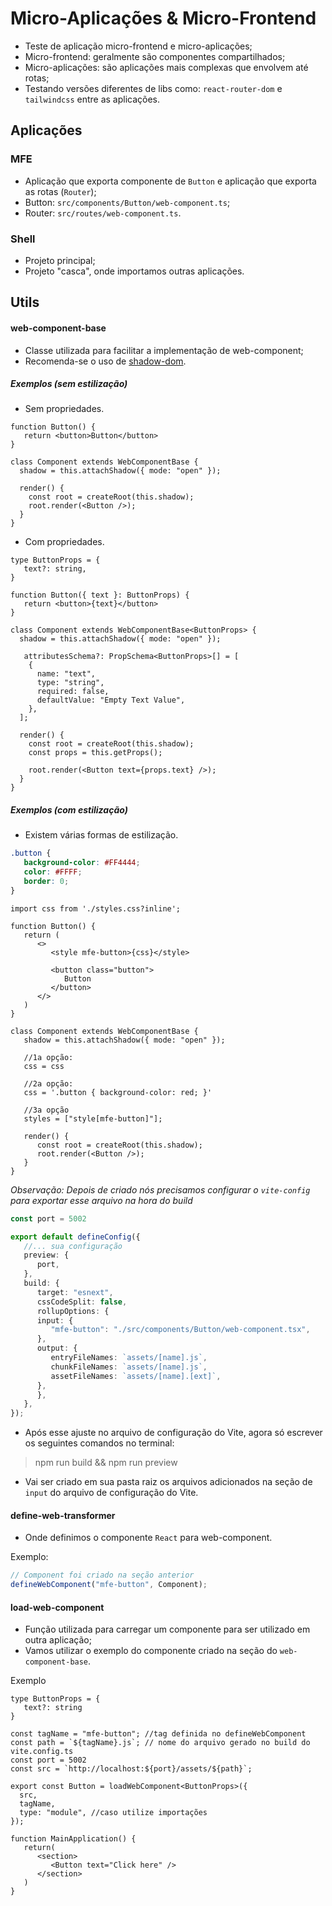 # Micro-Aplicações & Micro-Frontend

- Teste de aplicação micro-frontend e micro-aplicações;
- Micro-frontend: geralmente são componentes compartilhados;
- Micro-aplicações: são aplicações mais complexas que envolvem até rotas;
- Testando versões diferentes de libs como: `react-router-dom` e `tailwindcss` entre as aplicações.


## Aplicações

### MFE 
- Aplicação que exporta componente de `Button` e aplicação que exporta as rotas (`Router`);
- Button: `src/components/Button/web-component.ts`;
- Router: `src/routes/web-component.ts`.

### Shell 
- Projeto principal;
- Projeto "casca", onde importamos outras aplicações. 


## Utils

#### web-component-base
- Classe utilizada para facilitar a implementação de web-component;
- Recomenda-se o uso de [shadow-dom](https://developer.mozilla.org/en-US/docs/Web/API/Web_components/Using_shadow_DOM).


##### Exemplos (sem estilização)

- Sem propriedades.

```tsx
function Button() {
   return <button>Button</button>
}

class Component extends WebComponentBase {
  shadow = this.attachShadow({ mode: "open" });

  render() {
    const root = createRoot(this.shadow);
    root.render(<Button />);
  }
}
```

- Com propriedades.

```tsx
type ButtonProps = {
   text?: string,
}

function Button({ text }: ButtonProps) {
   return <button>{text}</button>
}

class Component extends WebComponentBase<ButtonProps> {
  shadow = this.attachShadow({ mode: "open" });

   attributesSchema?: PropSchema<ButtonProps>[] = [
    {
      name: "text",
      type: "string",
      required: false,
      defaultValue: "Empty Text Value",
    },
  ];

  render() {
    const root = createRoot(this.shadow);
    const props = this.getProps();

    root.render(<Button text={props.text} />);
  }
}
```

##### Exemplos (com estilização)
- Existem várias formas de estilização.

```css
.button {
   background-color: #FF4444;
   color: #FFFF;
   border: 0;
}
```

```tsx
import css from './styles.css?inline';

function Button() {
   return (
      <>
         <style mfe-button>{css}</style>

         <button class="button">
            Button
         </button>
      </>
   )
}

class Component extends WebComponentBase {
   shadow = this.attachShadow({ mode: "open" });

   //1a opção:
   css = css 

   //2a opção:
   css = '.button { background-color: red; }'

   //3a opção
   styles = ["style[mfe-button]"];

   render() {
      const root = createRoot(this.shadow);
      root.render(<Button />);
   }
}
```

_Observação: Depois de criado nós precisamos configurar o `vite-config` para exportar esse arquivo na hora do build_

```ts
const port = 5002

export default defineConfig({
   //... sua configuração
   preview: {
      port,
   },
   build: {
      target: "esnext",
      cssCodeSplit: false,
      rollupOptions: {
      input: {
         "mfe-button": "./src/components/Button/web-component.tsx",
      },
      output: {
         entryFileNames: `assets/[name].js`,
         chunkFileNames: `assets/[name].js`,
         assetFileNames: `assets/[name].[ext]`,
      },
      },
   },
});

```
- Após esse ajuste no arquivo de configuração do Vite, agora só escrever os seguintes comandos no terminal:

> npm run build && npm run preview 

- Vai ser criado em sua pasta raiz os arquivos adicionados na seção de `input` do arquivo de configuração do Vite.

#### define-web-transformer
- Onde definimos o componente `React` para web-component.

Exemplo: 

```ts
// Component foi criado na seção anterior 
defineWebComponent("mfe-button", Component);
```

#### load-web-component
- Função utilizada para carregar um componente para ser utilizado em outra aplicação;
- Vamos utilizar o exemplo do componente criado na seção do `web-component-base`.

Exemplo

```tsx
type ButtonProps = {
   text?: string
}

const tagName = "mfe-button"; //tag definida no defineWebComponent
const path = `${tagName}.js`; // nome do arquivo gerado no build do vite.config.ts
const port = 5002
const src = `http://localhost:${port}/assets/${path}`;

export const Button = loadWebComponent<ButtonProps>({
  src,
  tagName,
  type: "module", //caso utilize importações
});

function MainApplication() {
   return(
      <section>
         <Button text="Click here" />
      </section>
   )
}
```